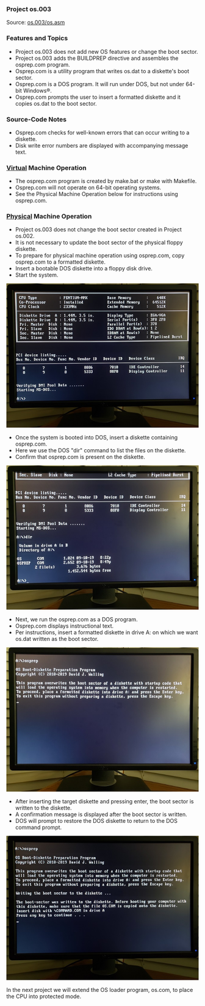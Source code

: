 ### Project os.003
Source: [os.003/os.asm](../os.003/os.asm)
### Features and Topics
- Project os.003 does not add new OS features or change the boot sector.
- Project os.003 adds the BUILDPREP directive and assembles the osprep.com program.
- Osprep.com is a utility program that writes os.dat to a diskette's boot sector.
- Osprep.com is a DOS program. It will run under DOS, but not under 64-bit Windows:registered:.
- Osprep.com prompts the user to insert a formatted diskette and it copies os.dat to the boot sector.
### Source-Code Notes
- Osprep.com checks for well-known errors that can occur writing to a diskette.
- Disk write error numbers are displayed with accompanying message text.
### [Virtual](VIRTUAL.md) Machine Operation
- The osprep.com program is created by make.bat or make with Makefile.
- Osprep.com will not operate on 64-bit operating systems.
- See the Physical Machine Operation below for instructions using osprep.com.
### [Physical](PHYSICAL.md) Machine Operation
- Project os.003 does not change the boot sector created in Project os.002.
- It is not necessary to update the boot sector of the physical floppy diskette.
- To prepare for physical machine operation using osprep.com, copy osprep.com to a formatted diskette.
- Insert a bootable DOS diskette into a floppy disk drive.
- Start the system.

<img src="../images/os003_osprep_001.jpg"/>

- Once the system is booted into DOS, insert a diskette containing osprep.com.
- Here we use the DOS "dir" command to list the files on the diskette.
- Confirm that osprep.com is present on the diskette.

<img src="../images/os003_osprep_002.jpg"/>

- Next, we run the osprep.com as a DOS program.
- Osprep.com displays instructional text.
- Per instructions, insert a formatted diskette in drive A: on which we want os.dat written as the boot sector.

<img src="../images/os003_osprep_003.jpg"/>

- After inserting the target diskette and pressing enter, the boot sector is written to the diskette.
- A confirmation message is displayed after the boot sector is written.
- DOS will prompt to restore the DOS diskette to return to the DOS command prompt.

<img src="../images/os003_osprep_004.jpg"/>

In the next project we will extend the OS loader program, os.com, to place the CPU into protected mode.
